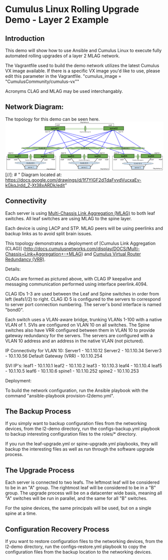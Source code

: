 # Cumulus Linux Rolling Upgrade Demo - Layer 2 Example

## Introduction
This demo will show how to use Ansible and Cumulus Linux to execute fully automated rolling upgrades of a layer 2 MLAG network. 

The Vagrantfile used to build the demo network utilizes the latest Cumulus VX image available. If there is a specific VX image you'd like to use, please edit this parameter in the Vagrantfile.
"cumulus_image = "CumulusCommunity/cumulus-vx""

Acronyms CLAG and MLAG may be used interchangably. 

## Network Diagram:
The topology for this demo can be seen here.
![Diagram](L2Topology.png)
[//]: # " Diagram located at: https://docs.google.com/drawings/d/1f7YIGF2dTdaFvvdVucxaEv-kGkqJrdd_Z-Xt38xARDk/edit"

## Connectivity
Each server is using [Multi-Chassis Link Aggregation (MLAG)](https://docs.cumulusnetworks.com/display/DOCS/Multi-Chassis+Link+Aggregation+-+MLAG) to both leaf switches. All leaf switches are using MLAG to the spine layer. 

Each device is using LACP and STP. MLAG peers will be using peerlinks and backup links as to avoid split brain issues.

This topology demonstrates a deployment of [Cumulus Link Aggregation (CLAG)] (http://docs.cumulusnetworks.com/display/DOCS/Multi-Chassis+Link+Aggregation+-+MLAG) and [Cumulus Virtual Router Redundancy (VRR)](http://docs.cumulusnetworks.com/display/DOCS/Virtual+Router+Redundancy+-+VRR).

Details:

CLAGs are formed as pictured above, with CLAG IP keepalive and messaging communication performed using interface peerlink.4094.

CLAG IDs 1-3 are used between the Leaf and Spine switches in order from left (leafs1/2) to right. CLAG ID 5 is configured to the servers to correspond to server port connection numbering. The server's bond interface is named "bond0".

Each switch uses a VLAN-aware bridge, trunking VLANs 1-100 with a native VLAN of 1.
SVIs are configured on VLAN 10 on all switches. The Spine switches also have VRR configured between them in VLAN 10 to provide gateway redundancy for the servers.
The servers are configured with a VLAN 10 address and an address in the native VLAN (not pictured).

IP Connectivity for VLAN 10:
Server1         		  - 10.1.10.12
Server2         		  - 10.1.10.34
Server3         		  - 10.1.10.56
Default Gateway (VRR) - 10.1.10.254

SVI IP's:
leaf1  - 10.1.10.1
leaf2  - 10.1.10.2
leaf3  - 10.1.10.3
leaf4  - 10.1.10.4
leaf5  - 10.1.10.5
leaf6  - 10.1.10.6
spine1 - 10.1.10.252
spine2 - 10.1.10.253


Deployment:

To build the network configuration, run the Ansible playbook with the command "ansible-playbook provision-l2demo.yml".

## The Backup Process
If you simply want to backup configuration files from the networking devices, from the l2-demo directory, run the configs-backup.yml playbook to backup interesting configuration files to the roles/* directory.

If you run the leaf-upgrade.yml or spine-upgrade.yml playbooks, they will backup the interesting files as well as run through the software upgrade process.

## The Upgrade Process
Each server is connected to two leafs. The leftmost leaf will be considered to be in an "A" group. The rightmost leaf will be considered to be in a "B" group. The upgrade process will be on a datacenter wide basis, meaning all "A" switches will be run in parallel, and the same for all "B" switches.

For the spine devices, the same principals will be used, but on a single spine at a time.

## Configuration Recovery Process
If you want to restore configuration files to the networking devices, from the l2-demo directory, run the configs-restore.yml playbook to copy the configuration files from the backup location to the networking devices.
